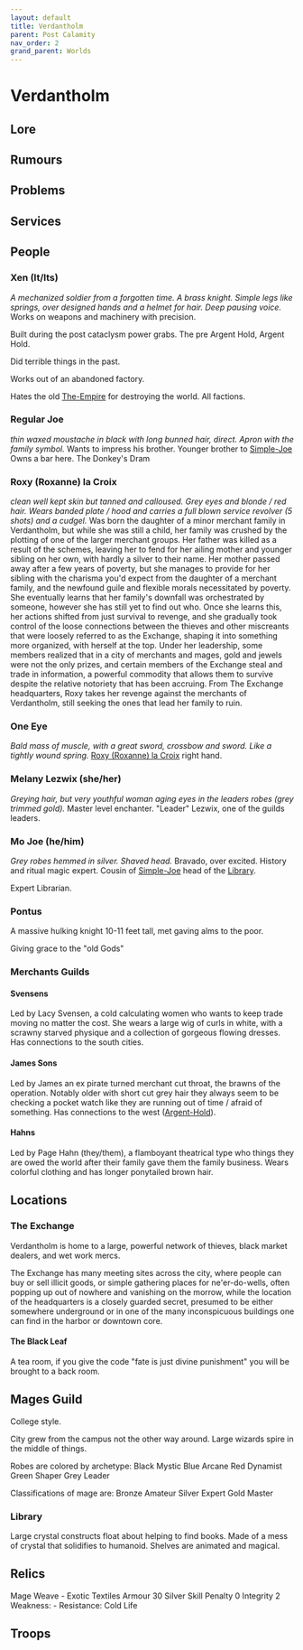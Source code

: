 ```yaml
---
layout: default
title: Verdantholm
parent: Post Calamity
nav_order: 2
grand_parent: Worlds
---
```

# Verdantholm

## Lore

## Rumours

## Problems

## Services

## People

### Xen (It/Its)
*A mechanized soldier from a forgotten time. A brass knight. Simple legs like springs, over designed hands and a helmet for hair. Deep pausing voice.*
Works on weapons and machinery with precision.

Built during the post cataclysm power grabs. The pre Argent Hold, Argent Hold.

Did terrible things in the past.

Works out of an abandoned factory.

Hates the old [The-Empire](Game/Worlds/Post-Calamity/The-Empire) for destroying the world. All factions.

### Regular Joe
*thin waxed moustache in black with long bunned hair, direct. Apron with the family symbol.*
Wants to impress his brother. 
Younger brother to [Simple-Joe](Game/Worlds/Post-Calamity/Simple-Joe)
Owns a bar here. The Donkey's Dram


### Roxy (Roxanne) la Croix
*clean well kept skin but tanned and calloused. Grey eyes and blonde / red hair. Wears banded plate / hood and carries a full blown service revolver (5 shots) and a cudgel.*
Was born the daughter of a minor merchant family in Verdantholm, but while she was still a child, her family was crushed by the plotting of one of the larger merchant groups. Her father was killed as a result of the schemes, leaving her to fend for her ailing mother and younger sibling on her own, with hardly a silver to their name. Her mother passed away after a few years of poverty, but she manages to provide for her sibling with the charisma you'd expect from the daughter of a merchant family, and the newfound guile and flexible morals necessitated by poverty. She eventually learns that her family's downfall was orchestrated by someone, however she has still yet to find out who. Once she learns this, her actions shifted from just survival to revenge, and she gradually took control of the loose connections between the thieves and other miscreants that were loosely referred to as the Exchange, shaping it into something more organized, with herself at the top. Under her leadership, some members realized that in a city of merchants and mages, gold and jewels were not the only prizes, and certain members of the Exchange steal and trade in information, a powerful commodity that allows them to survive despite the relative notoriety that has been accruing. From The Exchange headquarters, Roxy takes her revenge against the merchants of Verdantholm, still seeking the ones that lead her family to ruin.

### One Eye
*Bald mass of muscle, with a great sword, crossbow and sword. Like a tightly wound spring.*
[Roxy (Roxanne) la Croix](#Roxy%20(Roxanne)%20la%20Croix) right hand.

### Melany Lezwix (she/her)
*Greying hair, but very youthful woman aging eyes in the leaders robes (grey trimmed gold).*
Master level enchanter. "Leader" Lezwix, one of the guilds leaders.

### Mo Joe (he/him)
*Grey robes hemmed in silver. Shaved head.*
Bravado, over excited.
History and ritual magic expert.
Cousin of [Simple-Joe](Game/Worlds/Post-Calamity/Simple-Joe)
head of the [Library](#Library).

Expert Librarian. 

### Pontus
A massive hulking knight 10-11 feet tall, met gaving alms to the poor. 

Giving grace to the "old Gods"

### Merchants Guilds

#### Svensens
Led by Lacy Svensen, a cold calculating women who wants to keep trade moving no matter the cost. She wears a large wig of curls in white, with a scrawny starved physique and a collection of gorgeous flowing dresses. Has connections to the south cities.

#### James Sons
Led by James an ex pirate turned merchant cut throat, the brawns of the operation. Notably older with short cut grey hair they always seem to be checking a pocket watch like they are running out of time / afraid of something. Has connections to the west ([Argent-Hold](Game/Worlds/Post-Calamity/Argent-Hold)).

#### Hahns

Led by Page Hahn (they/them), a flamboyant theatrical type who things they are owed the world after their family gave them the family business. Wears colorful clothing and has longer ponytailed brown hair.



## Locations
### The Exchange
Verdantholm is home to a large, powerful network of thieves, black market dealers, and wet work mercs.

The Exchange has many meeting sites across the city, where people can buy or sell illicit goods, or simple gathering places for ne'er-do-wells, often popping up out of nowhere and vanishing on the morrow, while the location of the headquarters is a closely guarded secret, presumed to be either somewhere underground or in one of the many inconspicuous buildings one can find in the harbor or downtown core.

#### The Black Leaf
A tea room, if you give the code "fate is just divine punishment" you will be brought to a back room.


## Mages Guild
College style.

City grew from the campus not the other way around. Large wizards spire in the middle of things.

Robes are colored by archetype:
Black Mystic
Blue Arcane
Red Dynamist
Green Shaper
Grey Leader

Classifications of mage are:
Bronze Amateur
Silver Expert
Gold Master

### Library
Large crystal constructs float about helping to find books. Made of a mess of crystal that solidifies to humanoid.
Shelves are animated and magical.

## Relics

Mage Weave - Exotic Textiles Armour 30 Silver 
Skill Penalty 0 
Integrity 2 
Weakness: - 
Resistance: Cold Life

## Troops